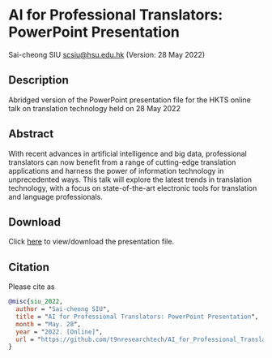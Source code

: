 # AI for Professional Translators: PowerPoint Presentation

Sai-cheong SIU scsiu@hsu.edu.hk (Version: 28 May 2022)

## Description

Abridged version of the PowerPoint presentation file for the HKTS online talk on translation technology held on 28 May 2022

## Abstract

With recent advances in artificial intelligence and big data, professional translators can now benefit from a range of cutting-edge translation applications and harness the power of information technology in unprecedented ways. This talk will explore the latest trends in translation technology, with a focus on state-of-the-art electronic tools for translation and language professionals.

## Download

Click [here](https://github.com/siusaicheong/where_NMT_and_MT_meet/blob/main/Where%20NMT%20and%20TM%20meet_siusaicheong_Dec2021.pdf) to view/download the presentation file.

## Citation

Please cite as
``` bibtex
@misc{siu_2022,
  author = "Sai-cheong SIU",
  title = "AI for Professional Translators: PowerPoint Presentation",
  month = "May. 28",
  year = "2022. [Online]",
  url = "https://github.com/t9nresearchtech/AI_for_Professional_Translators/"
}
```
